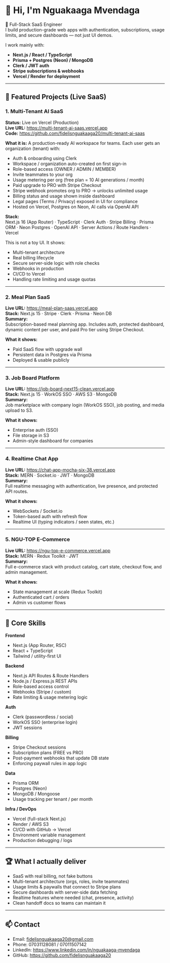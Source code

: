 # 👋 Hi, I'm Nguakaaga Mvendaga

🚀 Full-Stack SaaS Engineer  
I build production-grade web apps with authentication, subscriptions, usage limits, and secure dashboards — not just UI demos.

I work mainly with:
- **Next.js / React / TypeScript**
- **Prisma + Postgres (Neon) / MongoDB**
- **Clerk / JWT auth**
- **Stripe subscriptions & webhooks**
- **Vercel / Render for deployment**

---

## 🔹 Featured Projects (Live SaaS)

### 1. Multi-Tenant AI SaaS  
**Status:** Live on Vercel (Production)  
**Live URL:** https://multi-tenant-ai-saas.vercel.app  
**Code:** https://github.com/fidelisnguakaaga20/multi-tenant-ai-saas

**What it is:**
A production-ready AI workspace for teams. Each user gets an organization (tenant) with:
- Auth & onboarding using Clerk
- Workspace / organization auto-created on first sign-in
- Role-based access (OWNER / ADMIN / MEMBER)
- Invite teammates to your org
- Usage metering per org (free plan = 10 AI generations / month)
- Paid upgrade to PRO with Stripe Checkout
- Stripe webhook promotes org to PRO → unlocks unlimited usage
- Billing status and usage shown inside dashboard
- Legal pages (Terms / Privacy) exposed in UI for compliance
- Hosted on Vercel, Postgres on Neon, AI calls via OpenAI API

**Stack:**  
Next.js 16 (App Router) · TypeScript · Clerk Auth · Stripe Billing · Prisma ORM · Neon Postgres · OpenAI API · Server Actions / Route Handlers · Vercel

This is not a toy UI. It shows:
- Multi-tenant architecture
- Real billing lifecycle
- Secure server-side logic with role checks
- Webhooks in production
- CI/CD to Vercel
- Handling rate limiting and usage quotas

---

### 2. Meal Plan SaaS  
**Live URL:** https://meal-plan-saas.vercel.app  
**Stack:** Next.js 15 · Stripe · Clerk · Prisma · Neon DB  
**Summary:**  
Subscription-based meal planning app. Includes auth, protected dashboard, dynamic content per user, and paid Pro tier using Stripe Checkout.

**What it shows:**  
- Paid SaaS flow with upgrade wall  
- Persistent data in Postgres via Prisma  
- Deployed & usable publicly

---

### 3. Job Board Platform  
**Live URL:** https://job-board-next15-clean.vercel.app  
**Stack:** Next.js 15 · WorkOS SSO · AWS S3 · MongoDB  
**Summary:**  
Job marketplace with company login (WorkOS SSO), job posting, and media upload to S3.

**What it shows:**  
- Enterprise auth (SSO)  
- File storage in S3  
- Admin-style dashboard for companies

---

### 4. Realtime Chat App  
**Live URL:** https://chat-app-mocha-six-38.vercel.app  
**Stack:** MERN · Socket.io · JWT · MongoDB  
**Summary:**  
Full realtime messaging with authentication, live presence, and protected API routes.

**What it shows:**  
- WebSockets / Socket.io  
- Token-based auth with refresh flow  
- Realtime UI (typing indicators / seen states, etc.)

---

### 5. NGU-TOP E-Commerce  
**Live URL:** https://ngu-top-e-commerce.vercel.app  
**Stack:** MERN · Redux Toolkit · JWT  
**Summary:**  
Full e-commerce stack with product catalog, cart state, checkout flow, and admin management.

**What it shows:**  
- State management at scale (Redux Toolkit)  
- Authenticated cart / orders  
- Admin vs customer flows

---

## 🧠 Core Skills

**Frontend**
- Next.js (App Router, RSC)
- React + TypeScript
- Tailwind / utility-first UI

**Backend**
- Next.js API Routes & Route Handlers
- Node.js / Express.js REST APIs
- Role-based access control
- Webhooks (Stripe / custom)
- Rate limiting & usage metering logic

**Auth**
- Clerk (passwordless / social)
- WorkOS SSO (enterprise login)
- JWT sessions

**Billing**
- Stripe Checkout sessions
- Subscription plans (FREE vs PRO)
- Post-payment webhooks that update DB state
- Enforcing paywall rules in app logic

**Data**
- Prisma ORM
- Postgres (Neon)
- MongoDB / Mongoose
- Usage tracking per tenant / per month

**Infra / DevOps**
- Vercel (full-stack Next.js)
- Render / AWS S3
- CI/CD with GitHub → Vercel
- Environment variable management
- Production debugging / logs

---

## 🏆 What I actually deliver

- SaaS with real billing, not fake buttons  
- Multi-tenant architecture (orgs, roles, invite teammates)  
- Usage limits & paywalls that connect to Stripe plans  
- Secure dashboards with server-side data fetching  
- Realtime features where needed (chat, presence, activity)  
- Clean handoff docs so teams can maintain it

---

## 📫 Contact

- Email: fidelisnguakaaga20@gmail.com  
- Phone: 07031128081 / 07011507142  
- LinkedIn: https://www.linkedin.com/in/nguakaaga-mvendaga  
- GitHub: https://github.com/fidelisnguakaaga20
